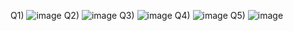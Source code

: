 Q1) ![image](https://github.com/RaoGhulam/pffall23/assets/142868044/49ac584e-0442-4cbb-b7c6-9dc3ab60a571)
Q2) ![image](https://github.com/RaoGhulam/pffall23/assets/142868044/18d60d13-42f6-40c8-b80e-d38f99d3c153)
Q3) ![image](https://github.com/RaoGhulam/pffall23/assets/142868044/004cbda5-8825-4a50-a58f-49b32e218d55)
Q4) ![image](https://github.com/RaoGhulam/pffall23/assets/142868044/2d1ba7f9-d0ea-4e7a-aa9e-a350eb0fa9bb)
Q5) ![image](https://github.com/RaoGhulam/pffall23/assets/142868044/00e00e74-1b7e-4c87-90a4-e9ee699722ca)
